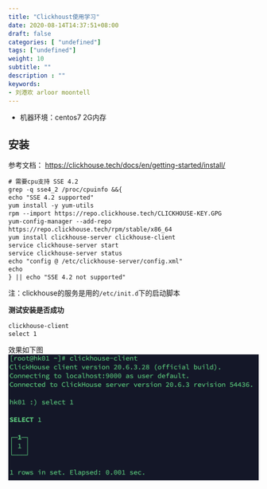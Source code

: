 ```yaml
---
title: "Clickhoust使用学习"
date: 2020-08-14T14:37:51+08:00
draft: false
categories: [ "undefined"]
tags: ["undefined"]
weight: 10
subtitle: ""
description : ""
keywords:
- 刘港欢 arloor moontell
---
```


- 机器环境：centos7 2G内存
<!--more-->

## 安装

参考文档： https://clickhouse.tech/docs/en/getting-started/install/

```shell
# 需要cpu支持 SSE 4.2
grep -q sse4_2 /proc/cpuinfo &&{
echo "SSE 4.2 supported" 
yum install -y yum-utils
rpm --import https://repo.clickhouse.tech/CLICKHOUSE-KEY.GPG
yum-config-manager --add-repo https://repo.clickhouse.tech/rpm/stable/x86_64
yum install clickhouse-server clickhouse-client
service clickhouse-server start
service clickhouse-server status
echo "config @ /etc/clickhouse-server/config.xml"
echo 
} || echo "SSE 4.2 not supported"
```

注：clickhouse的服务是用的`/etc/init.d`下的启动脚本

**测试安装是否成功**

```
clickhouse-client
select 1
```

效果如下图
<img src="/img/clickhouse-client.png" alt="" width="850px" style="max-width: 100%;">